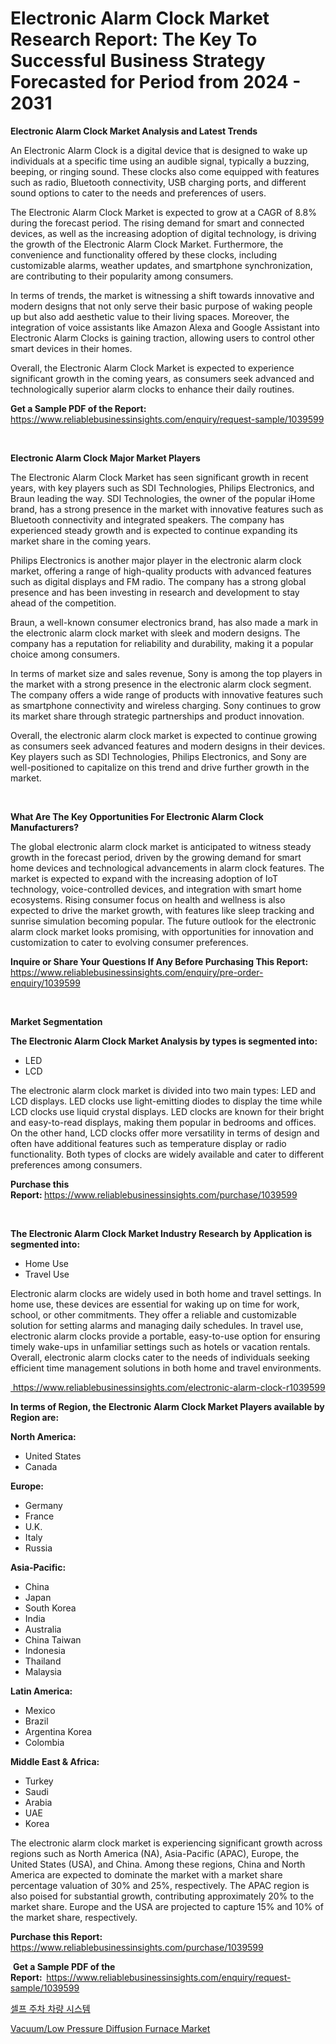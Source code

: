 <p><h1>Electronic Alarm Clock Market Research Report: The Key To Successful Business Strategy Forecasted for Period from 2024 - 2031</h1></p><p><strong>Electronic Alarm Clock Market Analysis and Latest Trends</strong></p>
<p><p>An Electronic Alarm Clock is a digital device that is designed to wake up individuals at a specific time using an audible signal, typically a buzzing, beeping, or ringing sound. These clocks also come equipped with features such as radio, Bluetooth connectivity, USB charging ports, and different sound options to cater to the needs and preferences of users.</p><p>The Electronic Alarm Clock Market is expected to grow at a CAGR of 8.8% during the forecast period. The rising demand for smart and connected devices, as well as the increasing adoption of digital technology, is driving the growth of the Electronic Alarm Clock Market. Furthermore, the convenience and functionality offered by these clocks, including customizable alarms, weather updates, and smartphone synchronization, are contributing to their popularity among consumers.</p><p>In terms of trends, the market is witnessing a shift towards innovative and modern designs that not only serve their basic purpose of waking people up but also add aesthetic value to their living spaces. Moreover, the integration of voice assistants like Amazon Alexa and Google Assistant into Electronic Alarm Clocks is gaining traction, allowing users to control other smart devices in their homes.</p><p>Overall, the Electronic Alarm Clock Market is expected to experience significant growth in the coming years, as consumers seek advanced and technologically superior alarm clocks to enhance their daily routines.</p></p>
<p><strong>Get a Sample PDF of the Report:&nbsp;</strong> <a href="https://www.reliablebusinessinsights.com/enquiry/request-sample/1039599">https://www.reliablebusinessinsights.com/enquiry/request-sample/1039599</a></p>
<p>&nbsp;</p>
<p><strong>Electronic Alarm Clock Major Market Players</strong></p>
<p><p>The Electronic Alarm Clock Market has seen significant growth in recent years, with key players such as SDI Technologies, Philips Electronics, and Braun leading the way. SDI Technologies, the owner of the popular iHome brand, has a strong presence in the market with innovative features such as Bluetooth connectivity and integrated speakers. The company has experienced steady growth and is expected to continue expanding its market share in the coming years.</p><p>Philips Electronics is another major player in the electronic alarm clock market, offering a range of high-quality products with advanced features such as digital displays and FM radio. The company has a strong global presence and has been investing in research and development to stay ahead of the competition.</p><p>Braun, a well-known consumer electronics brand, has also made a mark in the electronic alarm clock market with sleek and modern designs. The company has a reputation for reliability and durability, making it a popular choice among consumers.</p><p>In terms of market size and sales revenue, Sony is among the top players in the market with a strong presence in the electronic alarm clock segment. The company offers a wide range of products with innovative features such as smartphone connectivity and wireless charging. Sony continues to grow its market share through strategic partnerships and product innovation.</p><p>Overall, the electronic alarm clock market is expected to continue growing as consumers seek advanced features and modern designs in their devices. Key players such as SDI Technologies, Philips Electronics, and Sony are well-positioned to capitalize on this trend and drive further growth in the market.</p></p>
<p>&nbsp;</p>
<p><strong>What Are The Key Opportunities For Electronic Alarm Clock Manufacturers?</strong></p>
<p><p>The global electronic alarm clock market is anticipated to witness steady growth in the forecast period, driven by the growing demand for smart home devices and technological advancements in alarm clock features. The market is expected to expand with the increasing adoption of IoT technology, voice-controlled devices, and integration with smart home ecosystems. Rising consumer focus on health and wellness is also expected to drive the market growth, with features like sleep tracking and sunrise simulation becoming popular. The future outlook for the electronic alarm clock market looks promising, with opportunities for innovation and customization to cater to evolving consumer preferences.</p></p>
<p><strong>Inquire or Share Your Questions If Any Before Purchasing This Report:</strong> <a href="https://www.reliablebusinessinsights.com/enquiry/pre-order-enquiry/1039599">https://www.reliablebusinessinsights.com/enquiry/pre-order-enquiry/1039599</a></p>
<p>&nbsp;</p>
<p><strong>Market Segmentation</strong></p>
<p><strong>The Electronic Alarm Clock Market Analysis by types is segmented into:</strong></p>
<p><ul><li>LED</li><li>LCD</li></ul></p>
<p><p>The electronic alarm clock market is divided into two main types: LED and LCD displays. LED clocks use light-emitting diodes to display the time while LCD clocks use liquid crystal displays. LED clocks are known for their bright and easy-to-read displays, making them popular in bedrooms and offices. On the other hand, LCD clocks offer more versatility in terms of design and often have additional features such as temperature display or radio functionality. Both types of clocks are widely available and cater to different preferences among consumers.</p></p>
<p><strong>Purchase this Report:&nbsp;</strong><a href="https://www.reliablebusinessinsights.com/purchase/1039599">https://www.reliablebusinessinsights.com/purchase/1039599</a></p>
<p>&nbsp;</p>
<p><strong>The Electronic Alarm Clock Market Industry Research by Application is segmented into:</strong></p>
<p><ul><li>Home Use</li><li>Travel Use</li></ul></p>
<p><p>Electronic alarm clocks are widely used in both home and travel settings. In home use, these devices are essential for waking up on time for work, school, or other commitments. They offer a reliable and customizable solution for setting alarms and managing daily schedules. In travel use, electronic alarm clocks provide a portable, easy-to-use option for ensuring timely wake-ups in unfamiliar settings such as hotels or vacation rentals. Overall, electronic alarm clocks cater to the needs of individuals seeking efficient time management solutions in both home and travel environments.</p></p>
<p><a href="https://www.reliablebusinessinsights.com/electronic-alarm-clock-r1039599">&nbsp;https://www.reliablebusinessinsights.com/electronic-alarm-clock-r1039599</a></p>
<p><strong>In terms of Region, the Electronic Alarm Clock Market Players available by Region are:</strong></p>
<p>
    <p> <strong> North America: </strong>
        <ul>
            <li>United States</li>
            <li>Canada</li>
        </ul>
        </p> 
    <p> <strong> Europe: </strong>
        <ul>
            <li>Germany</li>
            <li>France</li>
            <li>U.K.</li>
            <li>Italy</li>
            <li>Russia</li>
        </ul>
        </p> 
    <p> <strong> Asia-Pacific: </strong>
        <ul>
            <li>China</li>
            <li>Japan</li>
            <li>South Korea</li>
            <li>India</li>
            <li>Australia</li>
            <li>China Taiwan</li>
            <li>Indonesia</li>
            <li>Thailand</li>
            <li>Malaysia</li>
        </ul>
        </p> 
    <p> <strong> Latin America: </strong>
        <ul>
            <li>Mexico</li>
            <li>Brazil</li>
            <li>Argentina Korea</li>
            <li>Colombia</li>
        </ul>
        </p> 
    <p> <strong> Middle East & Africa: </strong>
        <ul>
            <li>Turkey</li>
            <li>Saudi</li>
            <li>Arabia</li>
            <li>UAE</li>
            <li>Korea</li>
        </ul>
    </p>
    </p>
<p><p>The electronic alarm clock market is experiencing significant growth across regions such as North America (NA), Asia-Pacific (APAC), Europe, the United States (USA), and China. Among these regions, China and North America are expected to dominate the market with a market share percentage valuation of 30% and 25%, respectively. The APAC region is also poised for substantial growth, contributing approximately 20% to the market share. Europe and the USA are projected to capture 15% and 10% of the market share, respectively.</p></p>
<p><strong>Purchase this Report: </strong><a href="https://www.reliablebusinessinsights.com/purchase/1039599">https://www.reliablebusinessinsights.com/purchase/1039599</a></p>
<p>&nbsp;<strong>Get a Sample PDF of the Report:&nbsp;&nbsp;</strong><a href="https://www.reliablebusinessinsights.com/enquiry/request-sample/1039599">https://www.reliablebusinessinsights.com/enquiry/request-sample/1039599</a></p>
<p><strong></strong></p>
<p><p><a href="https://github.com/Madalyell456456/Market-Research-Report-List-2/blob/main/5427545154607.md">셀프 주차 차량 시스템</a></p><p><a href="https://view.publitas.com/reportprime-1/strategic-insights-into-global-vacuum-low-pressure-diffusion-furnace-market-trends-2024-2031-covered-in-175-pages/">Vacuum/Low Pressure Diffusion Furnace Market</a></p></p>